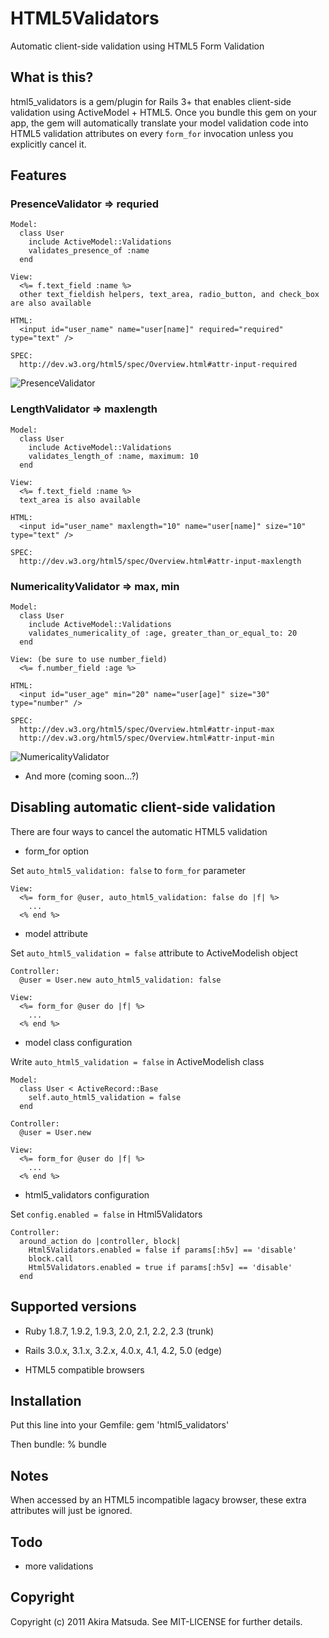 # HTML5Validators

Automatic client-side validation using HTML5 Form Validation

## What is this?

html5_validators is a gem/plugin for Rails 3+ that enables client-side
validation using ActiveModel + HTML5. Once you bundle this gem on your app,
the gem will automatically translate your model validation code into HTML5
validation attributes on every `form_for` invocation unless you explicitly
cancel it.

## Features

### PresenceValidator => requried

    Model:
      class User
        include ActiveModel::Validations
        validates_presence_of :name
      end

    View:
      <%= f.text_field :name %>
      other text_fieldish helpers, text_area, radio_button, and check_box are also available

    HTML:
      <input id="user_name" name="user[name]" required="required" type="text" />

    SPEC:
      http://dev.w3.org/html5/spec/Overview.html#attr-input-required

![PresenceValidator](https://raw.githubusercontent.com/amatsuda/html5_validators/0928dc13fdd1a7746deed9a9cf7e865e13039df8/assets/presence.png)

### LengthValidator => maxlength

    Model:
      class User
        include ActiveModel::Validations
        validates_length_of :name, maximum: 10
      end

    View:
      <%= f.text_field :name %>
      text_area is also available

    HTML:
      <input id="user_name" maxlength="10" name="user[name]" size="10" type="text" />

    SPEC:
      http://dev.w3.org/html5/spec/Overview.html#attr-input-maxlength

### NumericalityValidator => max, min

    Model:
      class User
        include ActiveModel::Validations
        validates_numericality_of :age, greater_than_or_equal_to: 20
      end

    View: (be sure to use number_field)
      <%= f.number_field :age %>

    HTML:
      <input id="user_age" min="20" name="user[age]" size="30" type="number" />

    SPEC:
      http://dev.w3.org/html5/spec/Overview.html#attr-input-max
      http://dev.w3.org/html5/spec/Overview.html#attr-input-min

![NumericalityValidator](https://raw.githubusercontent.com/amatsuda/html5_validators/0928dc13fdd1a7746deed9a9cf7e865e13039df8/assets/numericality.png)

*   And more (coming soon...?)


## Disabling automatic client-side validation

There are four ways to cancel the automatic HTML5 validation

*   form_for option


Set `auto_html5_validation: false` to `form_for` parameter

    View:
      <%= form_for @user, auto_html5_validation: false do |f| %>
        ...
      <% end %>

*   model attribute


Set `auto_html5_validation = false` attribute to ActiveModelish object

    Controller:
      @user = User.new auto_html5_validation: false

    View:
      <%= form_for @user do |f| %>
        ...
      <% end %>

*   model class configuration


Write `auto_html5_validation = false` in ActiveModelish class

    Model:
      class User < ActiveRecord::Base
        self.auto_html5_validation = false
      end

    Controller:
      @user = User.new

    View:
      <%= form_for @user do |f| %>
        ...
      <% end %>

*   html5_validators configuration


Set `config.enabled = false` in Html5Validators

    Controller:
      around_action do |controller, block|
        Html5Validators.enabled = false if params[:h5v] == 'disable'
        block.call
        Html5Validators.enabled = true if params[:h5v] == 'disable'
      end

## Supported versions

*   Ruby 1.8.7, 1.9.2, 1.9.3, 2.0, 2.1, 2.2, 2.3 (trunk)

*   Rails 3.0.x, 3.1.x, 3.2.x, 4.0.x, 4.1, 4.2, 5.0 (edge)

*   HTML5 compatible browsers


## Installation

Put this line into your Gemfile:
    gem 'html5_validators'

Then bundle:
    % bundle

## Notes

When accessed by an HTML5 incompatible lagacy browser, these extra attributes
will just be ignored.

## Todo

*   more validations


## Copyright

Copyright (c) 2011 Akira Matsuda. See MIT-LICENSE for further details.

